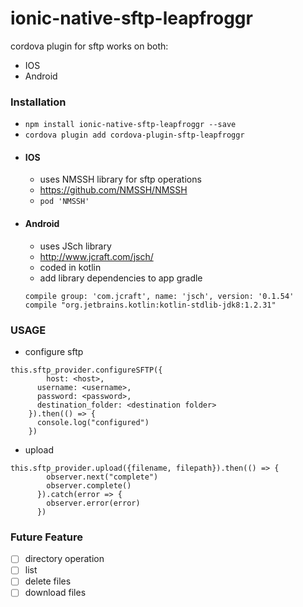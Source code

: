 # ionic-native-sftp-leapfroggr
cordova plugin for sftp 
works on both:
* IOS
* Android

### Installation
* `npm install ionic-native-sftp-leapfroggr --save`
* `cordova plugin add cordova-plugin-sftp-leapfroggr`

- #### IOS
    - uses NMSSH library for sftp operations
    - https://github.com/NMSSH/NMSSH
    - `pod 'NMSSH'`

- #### Android
    - uses JSch library
    - http://www.jcraft.com/jsch/
    - coded in kotlin
    - add library dependencies to app gradle
    ```
    compile group: 'com.jcraft', name: 'jsch', version: '0.1.54'
    compile "org.jetbrains.kotlin:kotlin-stdlib-jdk8:1.2.31"
    ```

### USAGE
* configure sftp
```
this.sftp_provider.configureSFTP({
        host: <host>, 
      username: <username>, 
      password: <password>, 
      destination_folder: <destination folder> 
    }).then(() => {
      console.log("configured")
    })
```
* upload
```
this.sftp_provider.upload({filename, filepath}).then(() => {
        observer.next("complete")
        observer.complete()
      }).catch(error => {
        observer.error(error)
      })
```

### Future Feature
* [ ] directory operation
* [ ] list
* [ ] delete files
* [ ] download files
